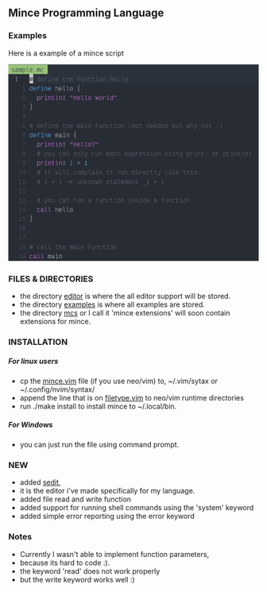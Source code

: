 ## Mince Programming Language  


### Examples

Here is a example of a mince script


![example](./screenshots/example.png)


### FILES & DIRECTORIES
- the directory [editor](./editor) is where the all editor support will be stored.
- the directory [examples](./examples) is where all examples are stored.
- the directory [mcs](./mcs) or I call it 'mince extensions' will soon contain extensions for mince.

### INSTALLATION
##### For linux users
- cp the [mince.vim](./editor/vim/mince.vim) file (if you use neo/vim) to, ~/.vim/sytax or ~/.config/nvim/syntax/
- append the line that is on [filetype.vim](./editor/vim/filetype.vim) to neo/vim runtime directories
- run ./make install to install mince to ~/.local/bin.
##### For Windows
- you can just run the file using command prompt.


### NEW
- added [sedit](https://github.com/nathan-the-coder/sedit),
- it is the editor i've made specifically for my language.
- added file read and write function
- added support for running shell commands using the 'system' keyword 
- added simple error reporting using the error keyword 

### Notes
- Currently I wasn't able to implement function parameters,
- because its hard to code :).
- the keyword 'read' does not work properly
- but the write keyword works well :) 
